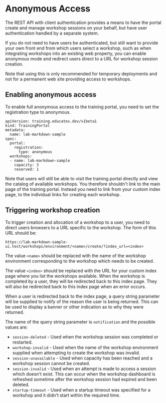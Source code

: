 Anonymous Access
================

The REST API with client authentication provides a means to have the portal create and manage workshop sessions on your behalf, but have user authentication handled by a separate system.

If you do not need to have users be authenticated, but still want to provide your own front end from which users select a workshop, such as when integrating workshops into an existing web property, you can enable anonymous mode and redirect users direct to a URL for workshop session creation.

Note that using this is only recommended for temporary deployments and not for a permanent web site providing access to workshops.

Enabling anonymous access
-------------------------

To enable full anonymous access to the training portal, you need to set the registration type to anonymous.

```
apiVersion: training.educates.dev/v1beta1
kind: TrainingPortal
metadata:
  name: lab-markdown-sample
spec:
  portal:
    registration:
      type: anonymous
  workshops:
  - name: lab-markdown-sample
    capacity: 3
    reserved: 1
```

Note that users will still be able to visit the training portal directly and view the catalog of available workshops. You therefore shouldn't link to the main page of the training portal. Instead you need to link from your custom index page, to the individual links for creating each workshop.

Triggering workshop creation
----------------------------

To trigger creation and allocation of a workshop to a user, you need to direct users browsers to a URL specific to the workshop. The form of this URL should be:

```
https://lab-markdown-sample-ui.test/workshops/environment/<name>/create/?index_url=<index>
```

The value ``<name>`` should be replaced with the name of the workshop environment corresponding to the workshop which needs to be created.

The value ``<index>`` should be replaced with the URL for your custom index page where you list the workshops available. When the workshop is completed by a user, they will be redirected back to this index page. They will also be redirected back to this index page when an error occurs.

When a user is redirected back to the index page, a query string parameter will be supplied to notify of the reason the user is being returned. This can be used to display a banner or other indication as to why they were returned.

The name of the query string parameter is ``notification`` and the possible values are:

* ``session-deleted`` - Used when the workshop session was completed or restarted.
* ``workshop-invalid`` - Used when the name of the workshop environment supplied when attempting to create the workshop was invalid.
* ``session-unavailable`` - Used when capacity has been reached and a workshop session cannot be created.
* ``session-invalid`` - Used when an attempt is made to access a session which doesn't exist. This can occur when the workshop dashboard is refreshed sometime after the workshop session had expired and been deleted.
* ``startup-timeout`` - Used when a startup timeout was specified for a workshop and it didn't start within the required time.
